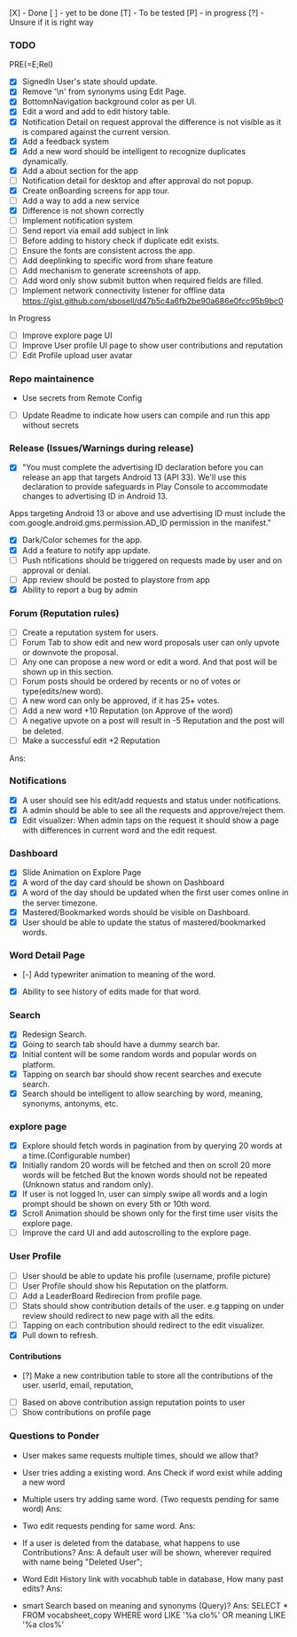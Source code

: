 [X] - Done
[ ] - yet to be done
[T] - To be tested
[P] - in progress
[?] - Unsure if it is right way

### TODO

PRE(=E;Rel)
- [X] SignedIn User's state should update.
- [X] Remove '\n' from synonyms using Edit Page.
- [X] BottomnNavigation background color as per UI.
- [X] Edit a word and add to edit history table.
- [X] Notification Detail on request approval the difference is not visible as it is compared against the current version.
- [X] Add a feedback system
- [X] Add a new word should be intelligent to recognize duplicates dynamically.
- [X] Add a about section for the app
- [ ] Notification detail for desktop and after approval do not popup.
- [X] Create onBoarding screens for app tour.
- [ ] Add a way to add a new service
- [X] Difference is not shown correctly
- [ ] Implement notification system
- [ ] Send report via email add subject in link
- [ ] Before adding to history check if duplicate edit exists.
- [ ] Ensure the fonts are consistent across the app.
- [ ] Add deeplinking to specific word from share feature
- [ ] Add mechanism to generate screenshots of app.
- [ ] Add word only show submit button when required fields are filled.
- [ ] Implement network connectivity listener for offline data https://gist.github.com/sbosell/d47b5c4a6fb2be90a686e0fcc95b9bc0

In Progress
- [ ] Improve explore page UI
- [ ] Improve User profile UI page to show user contributions and reputation
- [ ] Edit Profile upload user avatar

### Repo maintainence

- Use secrets from Remote Config
- [ ] Update Readme to indicate how users can compile and run this app without secrets

### Release (Issues/Warnings during release)

- [X] "You must complete the advertising ID declaration before you can release an app that targets Android 13 (API 33). We'll use this declaration to provide safeguards in Play Console to accommodate changes to advertising ID in Android 13.

Apps targeting Android 13 or above and use advertising ID must include the com.google.android.gms.permission.AD_ID permission in the manifest."

- [X] Dark/Color schemes for the app.
- [X] Add a feature to notify app update.
- [ ] Push ntifications should be triggered on  requests made by user and on approval or denial.
- [ ] App review should be posted to playstore from app
- [X] Ability to report a bug by admin

### Forum (Reputation rules)

- [ ] Create a reputation system for users.
- [ ] Forum Tab to show edit and new word proposals user can only upvote or downvote the proposal.
- [ ] Any one can propose a new word or edit a word. And that post will be shown up in this section.
- [ ] Forum posts should be ordered by recents or no of votes or type(edits/new word).
- [ ] A new word can only be approved, if it has 25+ votes.
- [ ] Add a new word +10 Reputation (on Approve of the word)
- [ ] A negative upvote on a post will result in -5 Reputation and the post will be deleted.
- [ ] Make a successful edit +2 Reputation

Ans:

### Notifications

- [X] A user should see his edit/add requests and status under notifications.
- [X] A admin should be able to see all the requests and approve/reject them.
- [X] Edit visualizer: When admin taps on the request it should show a page with differences in current word and the edit request.

### Dashboard

- [X] Slide Animation on Explore Page
- [X] A word of the day card should be shown on Dashboard
- [X] A word of the day should be updated when the first user comes online in the server timezone.
- [X] Mastered/Bookmarked words should be visible on Dashboard.
- [X] User should be able to update the status of mastered/bookmarked words.

### Word Detail Page

- [-] Add typewriter animation to meaning of the word.
- [X] Ability to see history of edits made for that word.

### Search

- [X] Redesign Search.
- [X] Going to search tab should have a dummy search bar.
- [X] Initial content will be some random words and popular words on platform.
- [X] Tapping on search bar should show recent searches and execute search.
- [X] Search should be intelligent to allow searching by word, meaning, synonyms, antonyms, etc.

### explore page

- [X] Explore should fetch words in pagination from by querying 20 words at a time.(Configurable number)
- [X] Initially random 20 words will be fetched and then on scroll 20 more words will be fetched But the known words should not be repeated (Unknown status and random only).
- [X] If user is not logged In, user can simply swipe all words and a login prompt should be shown on every 5th or 10th word.
- [X] Scroll Animation should be shown only for the first time user visits the explore page.
- [ ] Improve the card UI and add autoscrolling to the explore page.

### User Profile

- [ ] User should be able to update his profile (username, profile picture)
- [ ] User Profile should show his Reputation on the platform.
- [ ] Add a LeaderBoard Redirecion from profile page.
- [ ] Stats should show contribution details of the user. e.g tapping on under review should
redirect to new page with all the edits.
- [ ] Tapping on each contribution should redirect to the edit visualizer.
- [X] Pull down to refresh.

#### Contributions

- [?] Make a new contribution table to store all the contributions of the user.
     userId, email, reputation,
- [ ] Based on above contribution assign reputation points to user
- [ ] Show contributions on profile page

### Questions to Ponder
- User makes same requests multiple times, should we allow that?

- User tries adding a existing word.
Ans Check if word exist while adding a new word

- Multiple users try adding same word. (Two requests pending for same word)
Ans:

- Two edit requests pending for same word.
Ans: 

- If a user is deleted from the database, what happens to use Contributions?
Ans: A default user will be shown, wherever required with name being "Deleted User";

- Word Edit History link with vocabhub table in database, How many past edits?
Ans:

- smart Search based on meaning and synonyms (Query)?
Ans: SELECT * FROM vocabsheet_copy
WHERE word LIKE '%a clo%' OR
 meaning LIKE '%a clos%'
